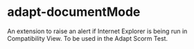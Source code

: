 adapt-documentMode
=================

An extension to raise an alert if Internet Explorer is being run in Compatibility View. To be used in the Adapt Scorm Test.